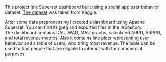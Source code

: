 This project is a Superset dashboard built using a social app user behavior dataset.
<a href='https://www.kaggle.com/datasets/sexiaoze/stranger-social-app-user-behaviour-data?select=user_id.csv'>The dataset</a> was taken from Kaggle.

After some data preprocessing I created a dashboard using Apache Superset. You can find its jpeg and exported files in the repository. \
The dashboard contains DAU, WAU, MAU graphs, calculated ARPU, ARPPU, and total revenue metrics.
Also it contains line plots representing user behavior and a table of users, who bring most revenue. The table can be used to find people that are eligible to interact with for commercial purposes.
